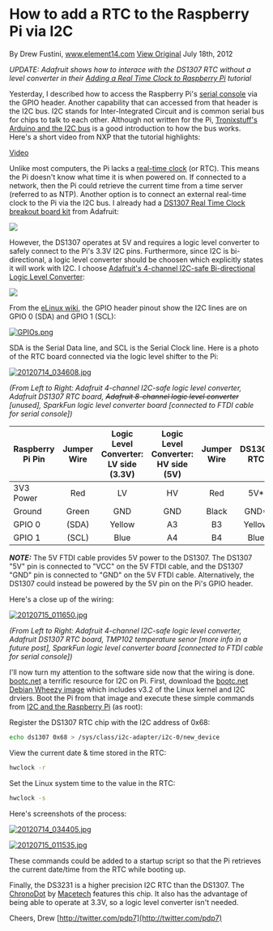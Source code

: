 # How to add a RTC to the Raspberry Pi via I2C

By Drew Fustini, www.element14.com [View Original](http://www.element14.com/community/community/raspberry-pi/blog/2012/07/19/what-time-is-it-adding-a-rtc-to-the-raspberry-pi-via-i2c)
July 18th, 2012

*UPDATE: Adafruit shows how to interace with the DS1307 RTC without a level converter in their [Adding a Real Time Clock to Raspberry Pi](http://learn.adafruit.com/adding-a-real-time-clock-to-raspberry-pi) tutorial*

Yesterday, I described how to access the Raspberry Pi's [serial console](http://www.element14.com/community/community/raspberry-pi/blog/2012/07/18/look-ma-no-display-using-the-raspberry-pi-serial-console) via the GPIO header. Another capability that can accessed from that header is the I2C bus. I2C stands for Inter-Integrated Circuit and is common serial bus for chips to talk to each other. Although not written for the Pi, [Tronixstuff's Arduino and the I2C bus](http://tronixstuff.wordpress.com/2010/10/20/tutorial-arduino-and-the-i2c-bus/) is a good introduction to how the bus works. Here's a short video from NXP that the tutorial highlights:

[Video](https://www.youtube.com/watch?feature=player_embedded&v=BcWixZcZ6JY)

Unlike most computers, the Pi lacks a [real-time clock](http://en.wikipedia.org/wiki/Real-time_clock) (or RTC). This means the Pi doesn't know what time it is when powered on. If connected to a network, then the Pi could retrieve the current time from a time server (referred to as NTP). Another option is to connect an external real-time clock to the Pi via the I2C bus. I already had a [DS1307 Real Time Clock breakout board kit](http://adafruit.com/products/264) from Adafruit:

[![](http://www.adafruit.com/images/medium/ds1307rtc_MED.jpg)](http://www.adafruit.com/images/medium/ds1307rtc_MED.jpg)

However, the DS1307 operates at 5V and requires a logic level converter to safely connect to the Pi's 3.3V I2C pins. Furthermore, since I2C is bi-directional, a logic level converter should be choosen which explicitly states it will work with I2C. I choose [Adafruit's 4-channel I2C-safe Bi-directional Logic Level Converter](https://www.adafruit.com/products/757):

[![](http://www.adafruit.com/images/medium/ID757_MED.jpg)](http://www.adafruit.com/images/medium/ID757_MED.jpg)

From the [eLinux wiki](http://elinux.org/RPi_Low-level_peripherals), the GPIO header pinout show the I2C lines are on GPIO 0 (SDA) and GPIO 1 (SCL):

[![GPIOs.png](http://www.element14.com/community/servlet/JiveServlet/downloadImage/38-8788-115218/GPIOs.png)](http://www.element14.com/community/servlet/JiveServlet/showImage/38-8788-115218/GPIOs.png)

SDA is the Serial Data line, and SCL is the Serial Clock line. Here is a photo of the RTC board connected via the logic level shifter to the Pi:

[![20120714\_034608.jpg](http://www.element14.com/community/servlet/JiveServlet/downloadImage/38-8788-88218/620-465/20120714_034608.jpg)](http://www.element14.com/community/servlet/JiveServlet/showImage/38-8788-88218/20120714_034608.jpg)

*(From Left to Right: Adafruit 4-channel I2C-safe logic level converter, Adafruit DS1307 RTC board, <del>Adafruit 8-channel logic level converter</del> [unused], SparkFun logic level converter board [connected to FTDI cable for serial console])* 


| Raspberry Pi Pin  | Jumper Wire | Logic Level Converter: LV side (3.3V)| Logic Level Converter: HV side (5V) | Jumper Wire | DS1307 RTC |
| ----------------- |:-------:|:-----:|:-----:|:-----:|:-----:|
|3V3 Power|Red|LV|HV|Red|5V\*|
|Ground|Green|GND|GND|Black|GND\*|
|GPIO 0|(SDA)|Yellow|A3|B3|Yellow|SDA|
|GPIO 1|(SCL)|Blue|A4|B4|Blue|SCL|


***NOTE:*** The 5V FTDI cable provides 5V power to the DS1307. The DS1307 "5V" pin is connected to "VCC" on the 5V FTDI cable, and the DS1307 "GND" pin is connected to "GND" on the 5V FTDI cable. Alternatively, the DS1307 could instead be powered by the 5V pin on the Pi's GPIO header.

Here's a close up of the wiring:

[![20120715\_011650.jpg](http://www.element14.com/community/servlet/JiveServlet/downloadImage/38-8788-88219/620-465/20120715_011650.jpg)](http://www.element14.com/community/servlet/JiveServlet/showImage/38-8788-88219/20120715_011650.jpg)

*(From Left to Right: Adafruit 4-channel I2C-safe logic level converter, Adafruit DS1307 RTC board, TMP102 temperature senor [more info in a future post], SparkFun logic level converter board [connected to FTDI cable for serial console])*

I'll now turn my attention to the software side now that the wiring is
done. [bootc.net](http://www.bootc.net/) a terrific resource for I2C on
Pi. First, download the [bootc.net Debian Wheezy
image](http://www.bootc.net/archives/2012/07/01/updated-debian-wheezy-image/)
which includes v3.2 of the Linux kernel and I2C drviers. Boot the Pi
from that image and execute these simple commands from [I2C and the
Raspberry
Pi](http://www.bootc.net/archives/2012/05/19/i2c-and-the-raspberry-pi/)
(as root):

Register the DS1307 RTC chip with the I2C address of 0x68:

```bash
echo ds1307 0x68 > /sys/class/i2c-adapter/i2c-0/new_device
```

View the current date & time stored in the RTC:

```bash
hwclock -r
```

Set the Linux system time to the value in the RTC:

```bash
hwclock -s
```

Here's screenshots of the process:

[![20120714\_034405.jpg](http://www.element14.com/community/servlet/JiveServlet/downloadImage/38-8788-88220/620-464/20120714_034405.jpg)](http://www.element14.com/community/servlet/JiveServlet/showImage/38-8788-88220/20120714_034405.jpg)

[![20120715\_011535.jpg](http://www.element14.com/community/servlet/JiveServlet/downloadImage/38-8788-88221/620-464/20120715_011535.jpg)](http://www.element14.com/community/servlet/JiveServlet/showImage/38-8788-88221/20120715_011535.jpg)

These commands could be added to a startup script so that the Pi retrieves the current date/time from the RTC while booting up.

Finally, the DS3231 is a higher precision I2C RTC than the DS1307. The [ChronoDot](http://www.adafruit.com/products/255) by [Macetech](http://docs.macetech.com/doku.php/chronodot) features this chip. It also has the advantage of being able to operate at 3.3V, so a logic level converter isn't needed.


Cheers,
Drew
[http://twitter.com/pdp7](http://twitter.com/pdp7)
 
